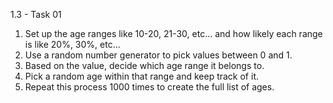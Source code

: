 1.3 - Task 01

1. Set up the age ranges like 10-20, 21-30, etc... and how likely each range is like 20%, 30%, etc...
2. Use a random number generator to pick values between 0 and 1.
3. Based on the value, decide which age range it belongs to.
4. Pick a random age within that range and keep track of it.
5. Repeat this process 1000 times to create the full list of ages.